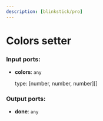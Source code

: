 ```yaml
---
description: [blinkstick/pro]
---
```


# Colors setter

### Input ports:

* __colors__: ` any `

    type: [number, number, number][]

### Output ports:

* __done__: ` any `

